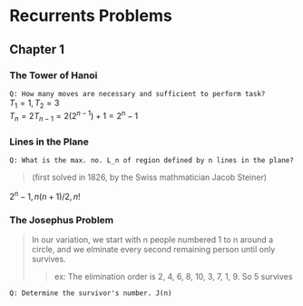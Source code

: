 # Recurrents Problems

## Chapter 1
### The Tower of Hanoi
`Q: How many moves are necessary and sufficient to perform task?`  
$T_1 = 1, T_2 = 3$  
$T_n = 2T_{n-1} = 2(2^{n-1}) + 1 = 2^n - 1$

### Lines in the Plane
`Q: What is the max. no. L_n of region defined by n lines in the plane?`  
> (first solved in 1826, by the Swiss mathmatician Jacob Steiner)  

$2^n - 1, n(n+1)/2, n!$

### The Josephus Problem
> In our variation, we start with n people numbered 1 to n around a circle, and we elminate every second remaining  person until only survives.  
>> ex: The elimination order is 2, 4, 6, 8, 10, 3, 7, 1, 9. So 5 survives  

`Q: Determine the survivor's number. J(n)`


